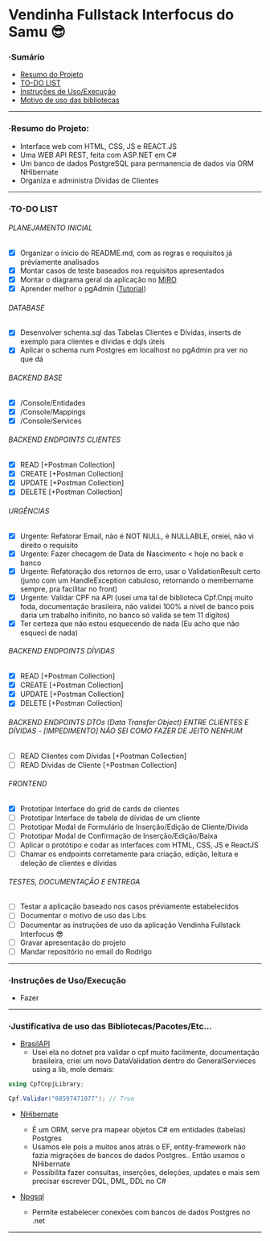 # Vendinha Fullstack Interfocus do Samu 😎

### ·Sumário

* [Resumo do Projeto](#resumo-do-projeto)
* [TO-DO LIST](#to-do-list)
* [Instruções de Uso/Execução](#instruções-de-usoexecução)
* [Motivo de uso das bibliotecas](#justificativa-de-uso-das-bibliotecaspacotesetc)

---

### ·Resumo do Projeto:

* Interface web com HTML, CSS, JS e REACT.JS
* Uma WEB API REST, feita com ASP.NET em C#
* Um banco de dados PostgreSQL para permanencia de dados via ORM NHibernate
* Organiza e administra Dívidas de Clientes

---

### ·TO-DO LIST

###### PLANEJAMENTO INICIAL

* [X] Organizar o ínicio do README.md, com as regras e requisitos já préviamente analisados
* [X] Montar casos de teste baseados nos requisitos apresentados
* [X] Montar o diagrama geral da aplicação no [MIRO](https://miro.com/pt/mapeamento-processos/)
* [X] Aprender melhor o pgAdmin ([Tutorial](https://www.youtube.com/watch?v=WFT5MaZN6g4&ab_channel=DatabaseStar))

###### DATABASE

* [X] Desenvolver schema.sql das Tabelas Clientes e Dívidas, inserts de exemplo para clientes e dívidas e dqls úteis
* [X] Aplicar o schema num Postgres em localhost no pgAdmin pra ver no que dá

###### BACKEND BASE

* [X] /Console/Entidades
* [X] /Console/Mappings
* [X] /Console/Services

###### BACKEND ENDPOINTS CLIENTES

* [X] READ   [+Postman Collection]
* [X] CREATE [+Postman Collection]
* [X] UPDATE [+Postman Collection]
* [X] DELETE [+Postman Collection]

###### URGÊNCIAS

* [X] Urgente: Refatorar Email, não é NOT NULL, é NULLABLE, oreiei, não vi direito o requisito
* [X] Urgente: Fazer checagem de Data de Nascimento < hoje no back e banco
* [X] Urgente: Refatoração dos retornos de erro, usar o ValidationResult certo (junto com um HandleException cabuloso, retornando o membername sempre, pra facilitar no front)
* [X] Urgente: Validar CPF na API (usei uma tal de biblioteca Cpf.Cnpj muito foda, documentação brasileira, não validei 100% a nível de banco pois daria um trabalho inifinito, no banco só valida se tem 11 dígitos)
* [X] Ter certeza que não estou esquecendo de nada (Eu acho que não esqueci de nada)

###### BACKEND ENDPOINTS DÍVIDAS

* [X] READ   [+Postman Collection]
* [X] CREATE [+Postman Collection]
* [X] UPDATE [+Postman Collection]
* [X] DELETE [+Postman Collection]

###### BACKEND ENDPOINTS DTOs (Data Transfer Object) ENTRE CLIENTES E DÍVIDAS - [IMPEDIMENTO] NÃO SEI COMO FAZER DE JEITO NENHUM

* [ ] READ Clientes com Dívidas [+Postman Collection]
* [ ] READ Dívidas de Cliente [+Postman Collection]

###### FRONTEND

* [X] Prototipar Interface do grid de cards de clientes
* [ ] Prototipar Interface de tabela de dívidas de um cliente
* [ ] Prototipar Modal de Formulário de Inserção/Edição de Cliente/Dívida
* [ ] Prototipar Modal de Confirmação de Inserção/Edição/Baixa
* [ ] Aplicar o protótipo e codar as interfaces com HTML, CSS, JS e ReactJS
* [ ] Chamar os endpoints corretamente para criação, edição, leitura e deleção de clientes e dívidas

###### TESTES, DOCUMENTAÇÃO E ENTREGA

* [ ] Testar a aplicação baseado nos casos préviamente estabelecidos
* [ ] Documentar o motivo de uso das Libs
* [ ] Documentar as instruções de uso da aplicação Vendinha Fullstack Interfocus 😎
* [ ] Gravar apresentação do projeto
* [ ] Mandar repositório no email do Rodrigo

---

### ·Instruções de Uso/Execução

* Fazer

---

### ·Justificativa de uso das Bibliotecas/Pacotes/Etc...

* [BrasilAPI](https://github.com/RBonaldi/CPF.CNPJ)
  * Usei ela no dotnet pra validar o cpf muito facilmente, documentação brasileira, criei um novo DataValidation dentro do GeneralServieces using a lib, mole demais:

```csharp
using CpfCnpjLibrary;

Cpf.Validar("08597471077"); // True
```

* [NHibernate](https://nhibernate.info/)

  * É um ORM, serve pra mapear objetos C# em entidades (tabelas) Postgres
  * Usamos ele pois a muitos anos atrás o EF, entity-framework não fazia migrações de bancos de dados Postgres.. Então usamos o NHibernate
  * Possibilita fazer consultas, inserções, deleções, updates e mais sem precisar escrever DQL, DML, DDL no C#
* [Npgsql](https://github.com/npgsql/npgsql)

  * Permite estabelecer conexões com bancos de dados Postgres no .net

---
